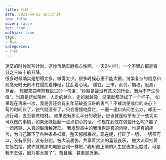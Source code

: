 ```yaml
---
title: 计划
date: 2021-04-02 16:33:14
top: false
cover: false
toc: true
mathjax: true
tags:
- 私人
categories:
- 计划
---
```

迷茫的时候就写计划，这炒币确实磨练心性啊，一天24小时，一个不留心都是百分之三四十的升降。  
很多时候确实是想得太多，做得太少。很多时候心思不能太重，纷繁复杂的信息和观念无时无刻不在侵扰着神经，扰乱着心境。
赚钱，上市，薪资，期权，股票，基金。
想起来四年前我说过的一句话：“炒股是最没有意义的行业，因为不产生价值”。当真是恍如隔世，人走的越久，走的就越像，渐渐就都活成了一个样子。
如果现在再来一次，我是否还会有五年前破釜沉舟的勇气？不成功便成仁的决心？
苟的时间长了，锐气就没有了，只会慢慢地腐烂，一遍一遍口头问怎么办，却无一点行动，直至躺进棺材。
如果说有那么半分的收获，应该就是似乎有了一些切实可以做的事情，如果还能捡起一点点初心的话。
你现在到底在做些什么呢？脑子一团浆糊，人真的越活越迷茫。
我发现高中的我活得是真的清晰，也是真的痛苦，为自己画下了各种条条框框，整天郁郁寡欢。现在呢，打碎了一切，一切都可以，没有原则，没有分别，被大流裹协，共享着大流的喜怒哀乐，
被大流牵扯着左摇右摆。或许就像那句电影台词一样吧，”我知道正确的人生应该怎么度过，可是我不去做，因为那太苦了“。苦且痛，甚至是折磨。
